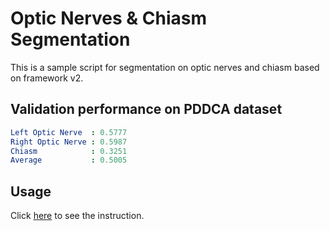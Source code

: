# Optic Nerves & Chiasm Segmentation

This is a sample script for segmentation on optic nerves and chiasm
based on framework v2.

## Validation performance on PDDCA dataset

```yaml
Left Optic Nerve  : 0.5777
Right Optic Nerve : 0.5987
Chiasm            : 0.3251
Average           : 0.5005
```

## Usage

Click [here](https://yuanyuyuan.github.io/MIS/deployment/visual-system/) to see
the instruction.
